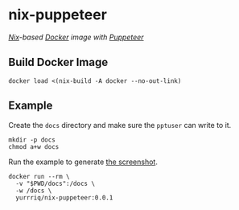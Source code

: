 # nix-puppeteer

*[Nix][1]-based [Docker][2] image with [Puppeteer][3]*

## Build Docker Image

```fish
docker load <(nix-build -A docker --no-out-link)
```

## Example

Create the `docs` directory and make sure the `pptuser` can write to it.

```fish
mkdir -p docs
chmod a+w docs
```

Run the example to generate [the screenshot][4].

```fish
docker run --rm \
  -v "$PWD/docs":/docs \
  -w /docs \
  yurrriq/nix-puppeteer:0.0.1
```




<!-- Named Links -->

[1]: https://nixos.org/nix/
[2]: https://www.docker.com/
[3]: https://github.com/GoogleChrome/puppeteer/
[4]: ./docs/example.png
